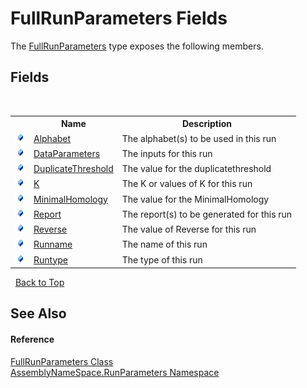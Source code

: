 # FullRunParameters Fields
 

The <a href="f2583f92-6d48-57aa-74d4-e42cc4a80790">FullRunParameters</a> type exposes the following members.


## Fields
&nbsp;<table><tr><th></th><th>Name</th><th>Description</th></tr><tr><td>![Public field](media/pubfield.gif "Public field")</td><td><a href="059eac82-a1d6-f4ec-ddac-29f4f9c649ca">Alphabet</a></td><td>
The alphabet(s) to be used in this run</td></tr><tr><td>![Public field](media/pubfield.gif "Public field")</td><td><a href="76e020a5-c27a-2d6b-e504-8718b71bc480">DataParameters</a></td><td>
The inputs for this run</td></tr><tr><td>![Public field](media/pubfield.gif "Public field")</td><td><a href="03121c24-2e30-07f1-39ff-80b162d7094d">DuplicateThreshold</a></td><td>
The value for the duplicatethreshold</td></tr><tr><td>![Public field](media/pubfield.gif "Public field")</td><td><a href="43834dd5-eadf-0b9a-aef4-c0aad48a8a02">K</a></td><td>
The K or values of K for this run</td></tr><tr><td>![Public field](media/pubfield.gif "Public field")</td><td><a href="ead35fb3-7353-ba9a-44de-1e4ab156460e">MinimalHomology</a></td><td>
The value for the MinimalHomology</td></tr><tr><td>![Public field](media/pubfield.gif "Public field")</td><td><a href="2bf8a209-9a82-bc87-a5e8-d41eef391b6d">Report</a></td><td>
The report(s) to be generated for this run</td></tr><tr><td>![Public field](media/pubfield.gif "Public field")</td><td><a href="53412a44-2aa5-cc48-29e9-4218fe8b12a3">Reverse</a></td><td>
The value of Reverse for this run</td></tr><tr><td>![Public field](media/pubfield.gif "Public field")</td><td><a href="78c709b9-b0dc-ebc1-01d6-2ceb177e660c">Runname</a></td><td>
The name of this run</td></tr><tr><td>![Public field](media/pubfield.gif "Public field")</td><td><a href="c1abefe8-89e4-c6ed-3748-09ab473b3328">Runtype</a></td><td>
The type of this run</td></tr></table>&nbsp;
<a href="#fullrunparameters-fields">Back to Top</a>

## See Also


#### Reference
<a href="f2583f92-6d48-57aa-74d4-e42cc4a80790">FullRunParameters Class</a><br /><a href="4763cf1c-e4af-43c5-78fe-6f03f6e2281f">AssemblyNameSpace.RunParameters Namespace</a><br />